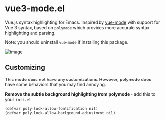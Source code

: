 vue3-mode.el
============

Vue.js syntax highlighting for Emacs. Inspired by [vue-mode](https://github.com/AdamNiederer/vue-mode) with support for Vue 3 syntax, based on `polymode` which provides more accurate syntax highlighting and parsing.

Note: you should uninstall `vue-mode` if installing this package.

![image](https://github.com/vsalvino/vue3-mode/assets/13453401/b805432b-4943-4d9d-a81e-babb8a949df2)

Customizing
-----------

This mode does not have any customizations. However, polymode does have some behaviors that you may find annoying.

**Remove the subtle background highlighting from polymode** - add this to your `init.el`

```elisp
(defvar poly-lock-allow-fontification nil)
(defvar poly-lock-allow-background-adjustment nil)
```
